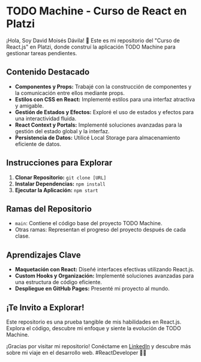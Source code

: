# TODO Machine - Curso de React en Platzi

¡Hola, Soy David Moisés Dávila! 👋 Este es mi repositorio del "Curso de React.js" en Platzi, donde construí la aplicación TODO Machine para gestionar tareas pendientes. 

## Contenido Destacado
- **Componentes y Props:** Trabajé con la construcción de componentes y la comunicación entre ellos mediante props.
- **Estilos con CSS en React:** Implementé estilos para una interfaz atractiva y amigable.
- **Gestión de Estados y Efectos:** Exploré el uso de estados y efectos para una interactividad fluida.
- **React Context y Portals:** Implementé soluciones avanzadas para la gestión del estado global y la interfaz.
- **Persistencia de Datos:** Utilicé Local Storage para almacenamiento eficiente de datos.

## Instrucciones para Explorar
1. **Clonar Repositorio:** `git clone [URL]`
2. **Instalar Dependencias:** `npm install`
3. **Ejecutar la Aplicación:** `npm start`

## Ramas del Repositorio
- `main`: Contiene el código base del proyecto TODO Machine.
- Otras ramas: Representan el progreso del proyecto después de cada clase.

## Aprendizajes Clave
- **Maquetación con React:** Diseñé interfaces efectivas utilizando React.js.
- **Custom Hooks y Organización:** Implementé soluciones avanzadas para una estructura de código eficiente.
- **Despliegue en GitHub Pages:** Presenté mi proyecto al mundo.

## ¡Te Invito a Explorar!
Este repositorio es una prueba tangible de mis habilidades en React.js. Explora el código, descubre mi enfoque y siente la evolución de TODO Machine.

¡Gracias por visitar mi repositorio! Conéctame en [LinkedIn](#) y descubre más sobre mi viaje en el desarrollo web. #ReactDeveloper 🚀✨
